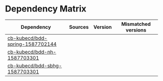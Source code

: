 # Dependency Matrix

Dependency | Sources | Version | Mismatched versions
---------- | ------- | ------- | -------------------
[cb-kubecd/bdd-spring-1587702144](https://github.com/cb-kubecd/bdd-spring-1587702144.git) |  | []() | 
[cb-kubecd/bdd-nh-1587703301](https://github.com/cb-kubecd/bdd-nh-1587703301.git) |  | []() | 
[cb-kubecd/bdd-sbhg-1587703301](https://github.com/cb-kubecd/bdd-sbhg-1587703301.git) |  | []() | 
